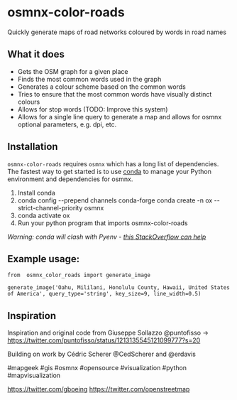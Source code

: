 # osmnx-color-roads
Quickly generate maps of road networks coloured by words in road names

## What it does

* Gets the OSM graph for a given place
* Finds the most common words used in the graph
* Generates a colour scheme based on the common words
* Tries to ensure that the most common words have visually distinct colours
* Allows for stop words (TODO: Improve this system)
* Allows for a single line query to generate a map and allows for osmnx optional
  parameters, e.g. dpi, etc.

## Installation

`osmnx-color-roads` requires `osmnx` which has a long list of dependencies. The fastest way to get started is to use [conda](https://docs.conda.io/projects/conda/en/latest/user-guide/index.html) to manage your Python environment and dependencies for osmnx.

1. Install conda
2. 
   conda config --prepend channels conda-forge
   conda create -n ox --strict-channel-priority osmnx
3. 
   conda activate ox
4. Run your python program that imports osmnx-color-roads

*Warning: conda will clash with Pyenv - [this StackOverflow can help](https://stackoverflow.com/questions/57640272/how-can-i-install-anaconda-aside-an-existing-pyenv-installation-on-osx)* 

## Example usage:
```
from  osmnx_color_roads import generate_image

generate_image('Oahu, Mililani, Honolulu County, Hawaii, United States of America', query_type='string', key_size=9, line_width=0.5)
```

## Inspiration
Inspiration and original code from Giuseppe Sollazzo @puntofisso
-> https://twitter.com/puntofisso/status/1213135545121099777?s=20

Building on work by Cédric Scherer @CedScherer and @erdavis

#mapgeek #gis #osmnx #opensource #visualization #python #mapvisualization

https://twitter.com/gboeing
https://twitter.com/openstreetmap

